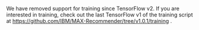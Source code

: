 We have removed support for training since TensorFlow v2. If you are interested in training, check out the last TensorFlow v1 of the training script at https://github.com/IBM/MAX-Recommender/tree/v1.0.1/training .
